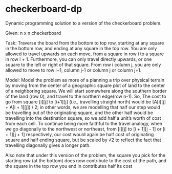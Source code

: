 # checkerboard-dp
Dynamic programming solution to a version of the checkerboard problem.


Given: n x n checkerboard

Task: Traverse the board from the bottom to top row, starting at any square in the bottom row, and ending at any square in the top row. You are only allowed to travel upwards on each move, from a square in row i to a square in row i + 1. Furthermore, you can only travel directly upwards, or one square to the left or right of that square. From row i column j, you are only allowed to move to row i+1, column j-1 or column j or column j+1.

Model: Model the problem as more of a planning a trip over physical terrain by moving from the center of a geographic square plot of land to
the center of a neighboring square. We will start somewhere along the southern border of the land (row 0), and travel to the northern edge(row n-1). So, The cost to go from square \[i\]\[j\] to \[i+1\]\[j\] (i.e., travelling straight north) would be (A\[i\]\[j\] + A\[i + 1\]\[j\]) / 2; in other words, we are modelling that half our step would be travelling out of the originating square, and the other half would be travelling into the destination square, so we add half a unit’s worth of cost from each cell. To continue being more faithful to the travel analogy, when we go diagonally to the northwest or northeast, from \[i\]\[j\] to \[i + 1\]\[j - 1\] or \[i + 1\]\[j + 1\] respectively, our cost would again be half cost of originating square and half ending square, but be scaled by √2 to reflect the fact that travelling diagonally gives a longer path. 

Also note that under this version of the problem, the square you pick for the starting row (at the bottom) does now contribute to the cost of the path, and the square in the top row you end in contributes half its cost